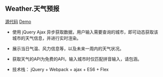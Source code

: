 ## Weather.天气预报

[源代码](https://github.com/mhy-web/HomeWorks/tree/master/projects/Weather)  [Demo](http://mhynet.cn/HomeWorks/projects/Weather/)

- 使用 jQuery Ajax 异步获取数据，用户输入需要查询的城市，即可动态获取该城市的天气信息，并进行实时渲染。
- 展示当日气温、风力信息等，以及未来一周内的天气状况。
- 获取天气的API为免费的API，输入城市时仅匹配拼音输入，请包涵。

- 技术栈： jQuery + Webpack + ajax + ES6 + Flex
